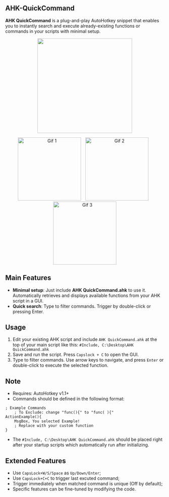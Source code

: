 ## AHK-QuickCommand
**AHK QuickCommand** is a plug-and-play AutoHotkey snippet that enables you to instantly search and execute already-existing functions or commands in your scripts with minimal setup.

<div align=center>
<img src="https://github.com/user-attachments/assets/5f9f79d5-e683-48f3-92cf-bd712c4d09df" width="300px" style="margin-right:auto; margin-left:auto">
</div>
  
<p align="center">
  <img src="https://github.com/user-attachments/assets/b41f1d36-4f1f-4d52-b272-09c25d1c4d07" alt="Gif 1" style="display: inline-block; margin-right: 10px;" width="200px"/>
  <img src="https://github.com/user-attachments/assets/fa32ecbf-8669-4648-9019-9fe9dad8c125" alt="Gif 2" style="display: inline-block; margin-right: 10px;" width="200px"/>
  <img src="https://github.com/user-attachments/assets/bf8c0055-f95c-4873-906b-57f89356571e" alt="Gif 3" style="display: inline-block;" width="200px"/>
</p>

## Main Features
- **Minimal setup**: Just include **AHK QuickCommand.ahk** to use it. Automatically retrieves and displays available functions from your AHK script in a GUI.
- **Quick search**: Type to filter commands. Trigger by double-click or pressing Enter.

## Usage
1. Edit your existing AHK script and include `AHK QuickCommand.ahk` at the top of your main script like this: `#Include, C:\Desktop\AHK QuickCommand.ahk`
2. Save and run the script. Press `Capslock + C` to open the GUI.
3. Type to filter commands. Use arrow keys to navigate, and press `Enter` or double-click to execute the selected function.

## Note
- Requires: AutoHotkey v1.1+
- Commands should be defined in the following format:
```AutoHotKey
; Example Commands
    ; To Exclude: change "func(){" to "func( ){"
ActionExample(){
    MsgBox, You selected Example!
    ; Replace with your custom function 
}
```
- The `#Include, C:\Desktop\AHK QuickCommand.ahk` should be placed right after your  startup scripts which automatically run after initializing.

## Extended Features
- Use `CapsLock+W/S/Space` as `Up/Down/Enter`;
- Use `CapsLock+C+C` to trigger last excuted command;
- Trigger immediately when matched command is unique (Off by default);
- Specific features can be fine-tuned by modifying the code.
